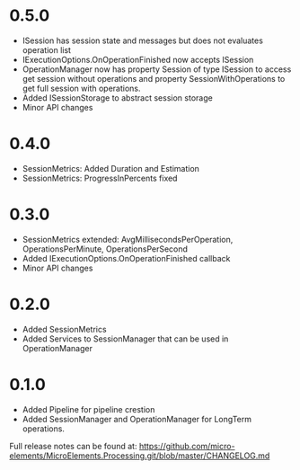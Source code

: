 # 0.5.0
- ISession<TSessionState> has session state and messages but does not evaluates operation list
- IExecutionOptions.OnOperationFinished now accepts ISession<TSessionState>
- OperationManager now has property Session of type ISession<TSessionState> to access get session without operations and property SessionWithOperations to get full session with operations.
- Added ISessionStorage to abstract session storage
- Minor API changes

# 0.4.0
- SessionMetrics: Added Duration and Estimation
- SessionMetrics: ProgressInPercents fixed

# 0.3.0
- SessionMetrics extended: AvgMillisecondsPerOperation, OperationsPerMinute, OperationsPerSecond
- Added IExecutionOptions.OnOperationFinished callback
- Minor API changes

# 0.2.0
- Added SessionMetrics
- Added Services to SessionManager that can be used in OperationManager

# 0.1.0
- Added Pipeline for pipeline crestion
- Added SessionManager and OperationManager for LongTerm operations.

Full release notes can be found at: https://github.com/micro-elements/MicroElements.Processing.git/blob/master/CHANGELOG.md
